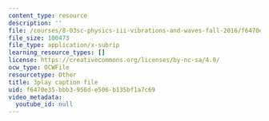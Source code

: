 ```yaml
---
content_type: resource
description: ''
file: /courses/8-03sc-physics-iii-vibrations-and-waves-fall-2016/f6470e35bbb3956de506b135bf1a7c69_I0YACDaY-ww.srt
file_size: 100473
file_type: application/x-subrip
learning_resource_types: []
license: https://creativecommons.org/licenses/by-nc-sa/4.0/
ocw_type: OCWFile
resourcetype: Other
title: 3play caption file
uid: f6470e35-bbb3-956d-e506-b135bf1a7c69
video_metadata:
  youtube_id: null
---
```


